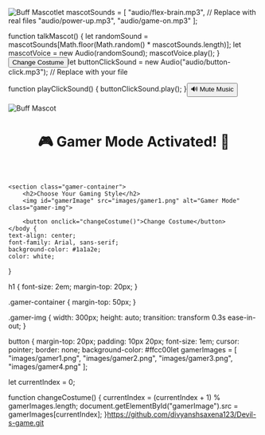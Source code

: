 <img id="mascot-image" src="images/gamer-mode.png" alt="Buff Mascot" onclick="talkMascot()">let mascotSounds = [
    "audio/flex-brain.mp3", // Replace with real files
    "audio/power-up.mp3",
    "audio/game-on.mp3"
];

function talkMascot() {
    let randomSound = mascotSounds[Math.floor(Math.random() * mascotSounds.length)];
    let mascotVoice = new Audio(randomSound);
    mascotVoice.play();
}<button onclick="playClickSound(); changeMascot()">Change Costume</button>let buttonClickSound = new Audio("audio/button-click.mp3"); // Replace with your file

function playClickSound() {
    buttonClickSound.play();
}<button id="music-btn" onclick="toggleMusic()">🔊 Mute Music</button>

<img id="mascot-image" src="images/gamer-mode.png" alt="Buff Mascot" onclick="talkMascot()"><!DOCTYPE html>
<html lang="en">
<head>
    <meta charset="UTF-8">
    <meta name="viewport" content="width=device-width, initial-scale=1.0">
    <title>Gamer Mode</title>
    <link rel="stylesheet" href="styles.css">
</head>
<body>
    <header>
        <h1>🎮 Gamer Mode Activated! 🚀</h1>
    </header>

    <section class="gamer-container">
        <h2>Choose Your Gaming Style</h2>
        <img id="gamerImage" src="images/gamer1.png" alt="Gamer Mode" class="gamer-img">
        
        <button onclick="changeCostume()">Change Costume</button>
    </body {
    text-align: center;
    font-family: Arial, sans-serif;
    background-color: #1a1a2e;
    color: white;
}

h1 {
    font-size: 2em;
    margin-top: 20px;
}

.gamer-container {
    margin-top: 50px;
}

.gamer-img {
    width: 300px;
    height: auto;
    transition: transform 0.3s ease-in-out;
}

button {
    margin-top: 20px;
    padding: 10px 20px;
    font-size: 1em;
    cursor: pointer;
    border: none;
    background-color: #ffcc00let gamerImages = [
    "images/gamer1.png",
    "images/gamer2.png",
    "images/gamer3.png",
    "images/gamer4.png"
];

let currentIndex = 0;

function changeCostume() {
    currentIndex = (currentIndex + 1) % gamerImages.length;
    document.getElementById("gamerImage").src = gamerImages[currentIndex];
}https://github.com/divyanshsaxena123/Devil-s-game.git
